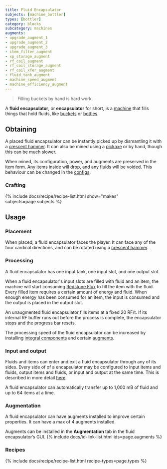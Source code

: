 ```yaml
---
title: Fluid Encapsulator
subjects: [machine_bottler]
types: [bottler]
category: blocks
subcategory: machines
augments:
- upgrade_augment_1
- upgrade_augment_2
- upgrade_augment_3
- item_filter_augment
- xp_storage_augment
- rf_coil_augment
- rf_coil_storage_augment
- rf_coil_xfer_augment
- fluid_tank_augment
- machine_speed_augment
- machine_efficiency_augment
---
```

> Filling buckets by hand is hard work.

A **fluid encapsulator**, or **encapsulator** for short, is a
[machine](../machines/) that fills things that hold fluids, like
[buckets](https://minecraft.fandom.com/wiki/Bucket) or
[bottles](https://minecraft.fandom.com/wiki/Glass_Bottle).

Obtaining
---------

A placed fluid encapsulator can be instantly picked up by dismantling it with a
[crescent hammer](../../thermal-foundation/crescent-hammer/). It can also be
mined using a [pickaxe](https://minecraft.fandom.com/wiki/Pickaxe) or by hand,
though this can be much slower.

When mined, its configuration, power, and augments are preserved in the item
form. Any items inside will drop, and any fluids will be voided. This behaviour
can be changed in the [configs](../../faq#configs).

### Crafting
{% include docs/recipe/recipe-list.html show="makes" subjects=page.subjects %}

Usage
-----

### Placement
When placed, a fluid encapsulator faces the player. It can face any of the four
cardinal directions, and can be rotated using a
[crescent hammer](../../thermal-foundation/crescent-hammer/).

### Processing
A fluid encapsulator has one input tank, one input slot, and one output slot.

When a fluid encapsulator's input slots are filled with fluid and an item, the
machine will start consuming [Redstone Flux](/docs/redstone-flux/) to
fill the item with the fluid. Every filled item requires a certain amount of
energy and fluid. When enough energy has been consumed for an item, the input
is consumed and the output is placed in the output slot.

An unaugmented fluid encapsulator fills items at a fixed 20 RF/t. If its
internal RF buffer runs out before the process is complete, the encapsulator
stops and the progress bar resets.

The processing speed of the fluid encapsulator can be increased by installing 
[integral components](#augmentation) and certain [augments](#augmentation).

### Input and output
Fluids and items can enter and exit a fluid encapsulator through any of its
sides. Every side of of a encapsulator may be configured to input items and
fluids, output items and fluids, or input and output at the same time. This is
described in more detail [here](../../thermal-expansion/machines#configuration).

A fluid encapsulator can automatically transfer up to 1,000 mB of fluid and up
to 64 items at a time.

### Augmentation
A fluid encapsulator can have augments installed to improve certain properties.
It can have a max of 4 augments installed.

Augments can be installed in the **Augmentation** tab in the fluid
encapsulator’s GUI.
{% include docs/id-link-list.html ids=page.augments %}

### Recipes
{% include docs/recipe/recipe-list.html recipe-types=page.types %}